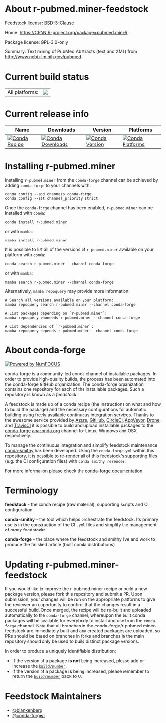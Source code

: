 About r-pubmed.miner-feedstock
==============================

Feedstock license: [BSD-3-Clause](https://github.com/conda-forge/r-pubmed.miner-feedstock/blob/main/LICENSE.txt)

Home: https://CRAN.R-project.org/package=pubmed.mineR

Package license: GPL-3.0-only

Summary: Text mining of PubMed Abstracts (text and XML) from <http://www.ncbi.nlm.nih.gov/pubmed>.

Current build status
====================


<table><tr><td>All platforms:</td>
    <td>
      <a href="https://dev.azure.com/conda-forge/feedstock-builds/_build/latest?definitionId=10153&branchName=main">
        <img src="https://dev.azure.com/conda-forge/feedstock-builds/_apis/build/status/r-pubmed.miner-feedstock?branchName=main">
      </a>
    </td>
  </tr>
</table>

Current release info
====================

| Name | Downloads | Version | Platforms |
| --- | --- | --- | --- |
| [![Conda Recipe](https://img.shields.io/badge/recipe-r--pubmed.miner-green.svg)](https://anaconda.org/conda-forge/r-pubmed.miner) | [![Conda Downloads](https://img.shields.io/conda/dn/conda-forge/r-pubmed.miner.svg)](https://anaconda.org/conda-forge/r-pubmed.miner) | [![Conda Version](https://img.shields.io/conda/vn/conda-forge/r-pubmed.miner.svg)](https://anaconda.org/conda-forge/r-pubmed.miner) | [![Conda Platforms](https://img.shields.io/conda/pn/conda-forge/r-pubmed.miner.svg)](https://anaconda.org/conda-forge/r-pubmed.miner) |

Installing r-pubmed.miner
=========================

Installing `r-pubmed.miner` from the `conda-forge` channel can be achieved by adding `conda-forge` to your channels with:

```
conda config --add channels conda-forge
conda config --set channel_priority strict
```

Once the `conda-forge` channel has been enabled, `r-pubmed.miner` can be installed with `conda`:

```
conda install r-pubmed.miner
```

or with `mamba`:

```
mamba install r-pubmed.miner
```

It is possible to list all of the versions of `r-pubmed.miner` available on your platform with `conda`:

```
conda search r-pubmed.miner --channel conda-forge
```

or with `mamba`:

```
mamba search r-pubmed.miner --channel conda-forge
```

Alternatively, `mamba repoquery` may provide more information:

```
# Search all versions available on your platform:
mamba repoquery search r-pubmed.miner --channel conda-forge

# List packages depending on `r-pubmed.miner`:
mamba repoquery whoneeds r-pubmed.miner --channel conda-forge

# List dependencies of `r-pubmed.miner`:
mamba repoquery depends r-pubmed.miner --channel conda-forge
```


About conda-forge
=================

[![Powered by
NumFOCUS](https://img.shields.io/badge/powered%20by-NumFOCUS-orange.svg?style=flat&colorA=E1523D&colorB=007D8A)](https://numfocus.org)

conda-forge is a community-led conda channel of installable packages.
In order to provide high-quality builds, the process has been automated into the
conda-forge GitHub organization. The conda-forge organization contains one repository
for each of the installable packages. Such a repository is known as a *feedstock*.

A feedstock is made up of a conda recipe (the instructions on what and how to build
the package) and the necessary configurations for automatic building using freely
available continuous integration services. Thanks to the awesome service provided by
[Azure](https://azure.microsoft.com/en-us/services/devops/), [GitHub](https://github.com/),
[CircleCI](https://circleci.com/), [AppVeyor](https://www.appveyor.com/),
[Drone](https://cloud.drone.io/welcome), and [TravisCI](https://travis-ci.com/)
it is possible to build and upload installable packages to the
[conda-forge](https://anaconda.org/conda-forge) [anaconda.org](https://anaconda.org/)
channel for Linux, Windows and OSX respectively.

To manage the continuous integration and simplify feedstock maintenance
[conda-smithy](https://github.com/conda-forge/conda-smithy) has been developed.
Using the ``conda-forge.yml`` within this repository, it is possible to re-render all of
this feedstock's supporting files (e.g. the CI configuration files) with ``conda smithy rerender``.

For more information please check the [conda-forge documentation](https://conda-forge.org/docs/).

Terminology
===========

**feedstock** - the conda recipe (raw material), supporting scripts and CI configuration.

**conda-smithy** - the tool which helps orchestrate the feedstock.
                   Its primary use is in the construction of the CI ``.yml`` files
                   and simplify the management of *many* feedstocks.

**conda-forge** - the place where the feedstock and smithy live and work to
                  produce the finished article (built conda distributions)


Updating r-pubmed.miner-feedstock
=================================

If you would like to improve the r-pubmed.miner recipe or build a new
package version, please fork this repository and submit a PR. Upon submission,
your changes will be run on the appropriate platforms to give the reviewer an
opportunity to confirm that the changes result in a successful build. Once
merged, the recipe will be re-built and uploaded automatically to the
`conda-forge` channel, whereupon the built conda packages will be available for
everybody to install and use from the `conda-forge` channel.
Note that all branches in the conda-forge/r-pubmed.miner-feedstock are
immediately built and any created packages are uploaded, so PRs should be based
on branches in forks and branches in the main repository should only be used to
build distinct package versions.

In order to produce a uniquely identifiable distribution:
 * If the version of a package **is not** being increased, please add or increase
   the [``build/number``](https://docs.conda.io/projects/conda-build/en/latest/resources/define-metadata.html#build-number-and-string).
 * If the version of a package **is** being increased, please remember to return
   the [``build/number``](https://docs.conda.io/projects/conda-build/en/latest/resources/define-metadata.html#build-number-and-string)
   back to 0.

Feedstock Maintainers
=====================

* [@blankenberg](https://github.com/blankenberg/)
* [@conda-forge/r](https://github.com/conda-forge/r/)

